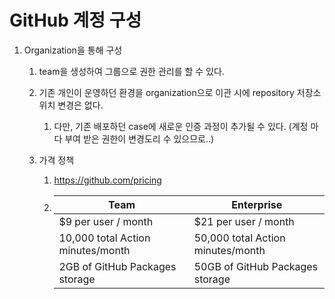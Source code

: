 # GitHub 계정 구성

1. Organization을 통해 구성
   1. team을 생성하여 그룹으로 권한 관리를 할 수 있다.
   2. 기존 개인이 운영하던 환경을 organization으로 이관 시에 repository 저장소 위치 변경은 없다.
      1. 다만, 기존 배포하던 case에 새로운 인증 과정이 추가될 수 있다. (계정 마다 부여 받은 권한이 변경도리 수 있으므로..)

   3. 가격 정책
      1. https://github.com/pricing
      2. Team                                   | Enterprise
         ---------------------------------------|----------------------------
         $9 per user / month                    | $21 per user / month
         10,000 total Action minutes/month      | 50,000 total Action minutes/month
         2GB of GitHub Packages storage         | 50GB of GitHub Packages storage
